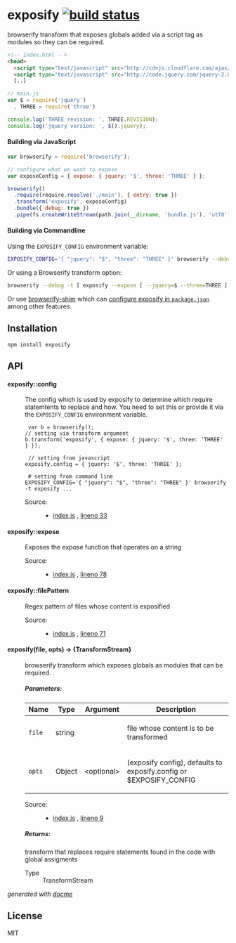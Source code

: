# exposify [![build status](https://secure.travis-ci.org/thlorenz/exposify.png)](http://travis-ci.org/thlorenz/exposify)

browserify transform that exposes globals added via a script tag as modules so they can be required.

```html
<!-- index.html -->
<head>
  <script type="text/javascript" src="http://cdnjs.cloudflare.com/ajax/libs/three.js/r61/three.min.js"></script>
  <script type="text/javascript" src="http://code.jquery.com/jquery-2.0.3.min.js"></script>
  [..]
```

```js
// main.js
var $ = require('jquery')
  , THREE = require('three')

console.log('THREE revision: ', THREE.REVISION);
console.log('jquery version: ', $().jquery);
```

#### Building via JavaScript

```js
var browserify = require('browserify');

// configure what we want to expose
var exposeConfig = { expose: { jquery: '$', three: 'THREE' } };

browserify()
  .require(require.resolve('./main'), { entry: true })
  .transform('exposify', exposeConfig)
  .bundle({ debug: true })
  .pipe(fs.createWriteStream(path.join(__dirname, 'bundle.js'), 'utf8'))
```

#### Building via Commandline

Using the `EXPOSIFY_CONFIG` environment variable:

```sh
EXPOSIFY_CONFIG='{ "jquery": "$", "three": "THREE" }' browserify --debug -t exposify main.js > bundle.js
```

Or using a Browserify transform option:

```sh
browserify --debug -t [ exposify --expose [ --jquery=$ --three=THREE ] ] exposify main > bundle.js
```

Or use [browserify-shim](https://github.com/thlorenz/browserify-shim) which can [configure exposify in `package.json`](https://github.com/thlorenz/browserify-shim#a-expose-global-variables-via-global) among other features.

## Installation

    npm install exposify

## API

<!-- START docme generated API please keep comment here to allow auto update -->
<!-- DON'T EDIT THIS SECTION, INSTEAD RE-RUN docme TO UPDATE -->

<div>
<div class="jsdoc-githubify">
<section>
<article>
<div class="container-overview">
<dl class="details">
</dl>
</div>
<dl>
<dt>
<h4 class="name" id="exposify::config"><span class="type-signature"></span>exposify::config<span class="type-signature"></span></h4>
</dt>
<dd>
<div class="description">
<p>The config which is used by exposify to determine which require statemtents to replace and how.
You need to set this or provide it via the <code>EXPOSIFY_CONFIG</code> environment variable.</p>
<pre><code class="lang-js"> var b = browserify();
// setting via transform argument
b.transform('exposify', { expose: { jquery: '$', three: 'THREE' } });</code></pre>
<pre><code class="lang-js"> // setting from javascript
exposify.config = { jquery: '$', three: 'THREE' };</code></pre>
<pre><code class="lang-sh"> # setting from command line
EXPOSIFY_CONFIG='{ &quot;jquery&quot;: &quot;$&quot;, &quot;three&quot;: &quot;THREE&quot; }' browserify -t exposify ...</code></pre>
</div>
<dl class="details">
<dt class="tag-source">Source:</dt>
<dd class="tag-source"><ul class="dummy">
<li>
<a href="https://github.com/thlorenz/exposify/blob/master/index.js">index.js</a>
<span>, </span>
<a href="https://github.com/thlorenz/exposify/blob/master/index.js#L33">lineno 33</a>
</li>
</ul></dd>
</dl>
</dd>
<dt>
<h4 class="name" id="exposify::expose"><span class="type-signature"></span>exposify::expose<span class="type-signature"></span></h4>
</dt>
<dd>
<div class="description">
<p>Exposes the expose function that operates on a string</p>
</div>
<dl class="details">
<dt class="tag-source">Source:</dt>
<dd class="tag-source"><ul class="dummy">
<li>
<a href="https://github.com/thlorenz/exposify/blob/master/index.js">index.js</a>
<span>, </span>
<a href="https://github.com/thlorenz/exposify/blob/master/index.js#L78">lineno 78</a>
</li>
</ul></dd>
</dl>
</dd>
<dt>
<h4 class="name" id="exposify::filePattern"><span class="type-signature"></span>exposify::filePattern<span class="type-signature"></span></h4>
</dt>
<dd>
<div class="description">
<p>Regex pattern of files whose content is exposified</p>
</div>
<dl class="details">
<dt class="tag-source">Source:</dt>
<dd class="tag-source"><ul class="dummy">
<li>
<a href="https://github.com/thlorenz/exposify/blob/master/index.js">index.js</a>
<span>, </span>
<a href="https://github.com/thlorenz/exposify/blob/master/index.js#L71">lineno 71</a>
</li>
</ul></dd>
</dl>
</dd>
</dl>
<dl>
<dt>
<h4 class="name" id="exposify"><span class="type-signature"></span>exposify<span class="signature">(file, <span class="optional">opts</span>)</span><span class="type-signature"> &rarr; {TransformStream}</span></h4>
</dt>
<dd>
<div class="description">
<p>browserify transform which exposes globals as modules that can be required.</p>
</div>
<h5>Parameters:</h5>
<table class="params">
<thead>
<tr>
<th>Name</th>
<th>Type</th>
<th>Argument</th>
<th class="last">Description</th>
</tr>
</thead>
<tbody>
<tr>
<td class="name"><code>file</code></td>
<td class="type">
<span class="param-type">string</span>
</td>
<td class="attributes">
</td>
<td class="description last"><p>file whose content is to be transformed</p></td>
</tr>
<tr>
<td class="name"><code>opts</code></td>
<td class="type">
<span class="param-type">Object</span>
</td>
<td class="attributes">
&lt;optional><br>
</td>
<td class="description last"><p>(exposify config), defaults to exposify.config or $EXPOSIFY_CONFIG</p></td>
</tr>
</tbody>
</table>
<dl class="details">
<dt class="tag-source">Source:</dt>
<dd class="tag-source"><ul class="dummy">
<li>
<a href="https://github.com/thlorenz/exposify/blob/master/index.js">index.js</a>
<span>, </span>
<a href="https://github.com/thlorenz/exposify/blob/master/index.js#L9">lineno 9</a>
</li>
</ul></dd>
</dl>
<h5>Returns:</h5>
<div class="param-desc">
<p>transform that replaces require statements found in the code with global assigments</p>
</div>
<dl>
<dt>
Type
</dt>
<dd>
<span class="param-type">TransformStream</span>
</dd>
</dl>
</dd>
</dl>
</article>
</section>
</div>

*generated with [docme](https://github.com/thlorenz/docme)*
</div>
<!-- END docme generated API please keep comment here to allow auto update -->

## License

MIT

